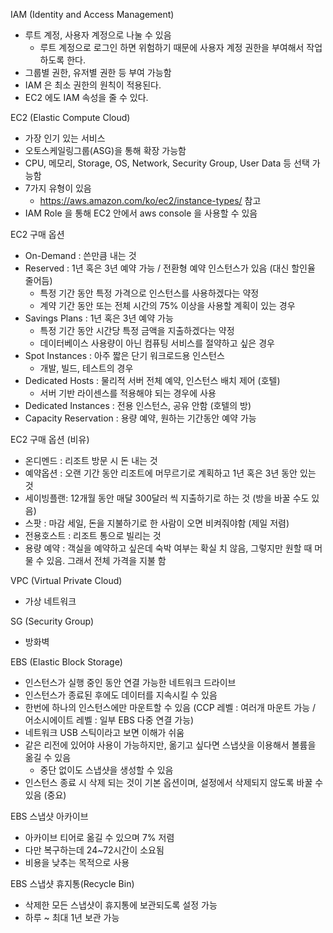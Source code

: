 IAM (Identity and Access Management)
- 루트 계정, 사용자 계정으로 나눌 수 있음
  - 루트 계정으로 로그인 하면 위험하기 때문에 사용자 계정 권한을 부여해서 작업하도록 한다.
- 그룹별 권한, 유저별 권한 등 부여 가능함
- IAM 은 최소 권한의 원칙이 적용된다.
- EC2 에도 IAM 속성을 줄 수 있다.

EC2 (Elastic Compute Cloud)
- 가장 인기 있는 서비스
- 오토스케일링그룹(ASG)을 통해 확장 가능함
- CPU, 메모리, Storage, OS, Network, Security Group, User Data 등 선택 가능함
- 7가지 유형이 있음
  - https://aws.amazon.com/ko/ec2/instance-types/ 참고
- IAM Role 을 통해 EC2 안에서 aws console 을 사용할 수 있음

EC2 구매 옵션
- On-Demand : 쓴만큼 내는 것
- Reserved : 1년 혹은 3년 예약 가능 / 전환형 예약 인스턴스가 있음 (대신 할인율 줄어듬)
  - 특정 기간 동안 특정 가격으로 인스턴스를 사용하겠다는 약정
  - 계약 기간 동안 또는 전체 시간의 75% 이상을 사용할 계획이 있는 경우
- Savings Plans : 1년 혹은 3년 예약 가능
  - 특정 기간 동안 시간당 특정 금액을 지출하겠다는 약정
  - 데이터베이스 사용량이 아닌 컴퓨팅 서비스를 절약하고 싶은 경우
- Spot Instances : 아주 짧은 단기 워크로드용 인스턴스
  - 개발, 빌드, 테스트의 경우
- Dedicated Hosts : 물리적 서버 전체 예약, 인스턴스 배치 제어 (호텔)
  - 서버 기반 라이센스를 적용해야 되는 경우에 사용
- Dedicated Instances : 전용 인스턴스, 공유 안함 (호텔의 방)
- Capacity Reservation : 용량 예약, 원하는 기간동안 예약 가능

EC2 구매 옵션 (비유)
- 온디멘드 : 리조트 방문 시 돈 내는 것
- 예약옵션 : 오랜 기간 동안 리조트에 머무르기로 계획하고 1년 혹은 3년 동안 있는 것
- 세이빙플랜: 12개월 동안 매달 300달러 씩 지출하기로 하는 것 (방을 바꿀 수도 있음)
- 스팟 : 마감 세일, 돈을 지불하기로 한 사람이 오면 비켜줘야함 (제일 저렴)
- 전용호스트 : 리조트 통으로 빌리는 것
- 용량 예약 : 객실을 예약하고 싶은데 숙박 여부는 확실 치 않음, 그렇지만 원할 때 머물 수 있음. 그래서 전체 가격을 지불 함

VPC (Virtual Private Cloud)
- 가상 네트워크

SG (Security Group)
- 방화벽

EBS (Elastic Block Storage)
- 인스턴스가 실행 중인 동안 연결 가능한 네트워크 드라이브
- 인스턴스가 종료된 후에도 데이터를 지속시킬 수 있음
- 한번에 하나의 인스턴스에만 마운트할 수 있음 (CCP 레벨 : 여러개 마운트 가능 / 어소시에이트 레벨 : 일부 EBS 다중 연결 가능)
- 네트워크 USB 스틱이라고 보면 이해가 쉬움
- 같은 리전에 있어야 사용이 가능하지만, 옮기고 싶다면 스냅샷을 이용해서 볼륨을 옮길 수 있음
  - 중단 없이도 스냅샷을 생성할 수 있음
- 인스턴스 종료 시 삭제 되는 것이 기본 옵션이며, 설정에서 삭제되지 않도록 바꿀 수 있음 (중요)

EBS 스냅샷 아카이브
- 아카이브 티어로 옮길 수 있으며 7% 저렴
- 다만 복구하는데 24~72시간이 소요됨
- 비용을 낮추는 목적으로 사용

EBS 스냅샷 휴지통(Recycle Bin)
- 삭제한 모든 스냅샷이 휴지통에 보관되도록 설정 가능
- 하루 ~ 최대 1년 보관 가능
